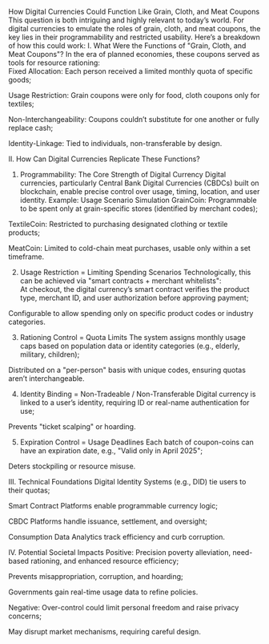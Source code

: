 How Digital Currencies Could Function Like Grain, Cloth, and Meat Coupons
This question is both intriguing and highly relevant to today’s world. For digital currencies to emulate the roles of grain, cloth, and meat coupons, the key lies in their programmability and restricted usability. Here’s a breakdown of how this could work:
I. What Were the Functions of "Grain, Cloth, and Meat Coupons"?
In the era of planned economies, these coupons served as tools for resource rationing:  
Fixed Allocation: Each person received a limited monthly quota of specific goods;  

Usage Restriction: Grain coupons were only for food, cloth coupons only for textiles;  

Non-Interchangeability: Coupons couldn’t substitute for one another or fully replace cash;  

Identity-Linkage: Tied to individuals, non-transferable by design.

II. How Can Digital Currencies Replicate These Functions?
1. Programmability: The Core Strength of Digital Currency
Digital currencies, particularly Central Bank Digital Currencies (CBDCs) built on blockchain, enable precise control over usage, timing, location, and user identity.
Example: Usage Scenario Simulation
GrainCoin: Programmable to be spent only at grain-specific stores (identified by merchant codes);  

TextileCoin: Restricted to purchasing designated clothing or textile products;  

MeatCoin: Limited to cold-chain meat purchases, usable only within a set timeframe.

2. Usage Restriction = Limiting Spending Scenarios
Technologically, this can be achieved via "smart contracts + merchant whitelists":  
At checkout, the digital currency’s smart contract verifies the product type, merchant ID, and user authorization before approving payment;  

Configurable to allow spending only on specific product codes or industry categories.

3. Rationing Control = Quota Limits
The system assigns monthly usage caps based on population data or identity categories (e.g., elderly, military, children);  

Distributed on a "per-person" basis with unique codes, ensuring quotas aren’t interchangeable.

4. Identity Binding = Non-Tradeable / Non-Transferable
Digital currency is linked to a user’s identity, requiring ID or real-name authentication for use;  

Prevents "ticket scalping" or hoarding.

5. Expiration Control = Usage Deadlines
Each batch of coupon-coins can have an expiration date, e.g., "Valid only in April 2025";  

Deters stockpiling or resource misuse.

III. Technical Foundations
Digital Identity Systems (e.g., DID) tie users to their quotas;  

Smart Contract Platforms enable programmable currency logic;  

CBDC Platforms handle issuance, settlement, and oversight;  

Consumption Data Analytics track efficiency and curb corruption.

IV. Potential Societal Impacts
Positive:
Precision poverty alleviation, need-based rationing, and enhanced resource efficiency;  

Prevents misappropriation, corruption, and hoarding;  

Governments gain real-time usage data to refine policies.

Negative:
Over-control could limit personal freedom and raise privacy concerns;  

May disrupt market mechanisms, requiring careful design.


